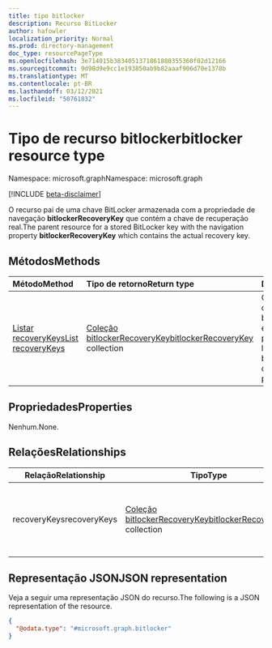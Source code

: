 ```yaml
---
title: tipo bitlocker
description: Recurso BitLocker
author: hafowler
localization_priority: Normal
ms.prod: directory-management
doc_type: resourcePageType
ms.openlocfilehash: 3e714015b3834051371861880355360f02d12166
ms.sourcegitcommit: 9d98d9e9cc1e193850ab9b82aaaf906d70e1378b
ms.translationtype: MT
ms.contentlocale: pt-BR
ms.lasthandoff: 03/12/2021
ms.locfileid: "50761832"
---
```

# <a name="bitlocker-resource-type"></a><span data-ttu-id="03b9a-103">Tipo de recurso bitlocker</span><span class="sxs-lookup"><span data-stu-id="03b9a-103">bitlocker resource type</span></span>

<span data-ttu-id="03b9a-104">Namespace: microsoft.graph</span><span class="sxs-lookup"><span data-stu-id="03b9a-104">Namespace: microsoft.graph</span></span>

[!INCLUDE [beta-disclaimer](../../includes/beta-disclaimer.md)]

<span data-ttu-id="03b9a-105">O recurso pai de uma chave BitLocker armazenada com a propriedade de navegação **bitlockerRecoveryKey** que contém a chave de recuperação real.</span><span class="sxs-lookup"><span data-stu-id="03b9a-105">The parent resource for a stored BitLocker key with the navigation property **bitlockerRecoveryKey** which contains the actual recovery key.</span></span>

## <a name="methods"></a><span data-ttu-id="03b9a-106">Métodos</span><span class="sxs-lookup"><span data-stu-id="03b9a-106">Methods</span></span>
|<span data-ttu-id="03b9a-107">Método</span><span class="sxs-lookup"><span data-stu-id="03b9a-107">Method</span></span>|<span data-ttu-id="03b9a-108">Tipo de retorno</span><span class="sxs-lookup"><span data-stu-id="03b9a-108">Return type</span></span>|<span data-ttu-id="03b9a-109">Descrição</span><span class="sxs-lookup"><span data-stu-id="03b9a-109">Description</span></span>|
|:---|:---|:---|
|[<span data-ttu-id="03b9a-110">Listar recoveryKeys</span><span class="sxs-lookup"><span data-stu-id="03b9a-110">List recoveryKeys</span></span>](../api/bitlocker-list-recoverykeys.md)|<span data-ttu-id="03b9a-111">[Coleção bitlockerRecoveryKey](../resources/bitlockerrecoverykey.md)</span><span class="sxs-lookup"><span data-stu-id="03b9a-111">[bitlockerRecoveryKey](../resources/bitlockerrecoverykey.md) collection</span></span>|<span data-ttu-id="03b9a-112">Obter uma lista dos objetos bitlockerRecoveryKey e suas propriedades.</span><span class="sxs-lookup"><span data-stu-id="03b9a-112">Get a list of the bitlockerRecoveryKey objects and their properties.</span></span>|

## <a name="properties"></a><span data-ttu-id="03b9a-113">Propriedades</span><span class="sxs-lookup"><span data-stu-id="03b9a-113">Properties</span></span>
<span data-ttu-id="03b9a-114">Nenhum.</span><span class="sxs-lookup"><span data-stu-id="03b9a-114">None.</span></span>

## <a name="relationships"></a><span data-ttu-id="03b9a-115">Relações</span><span class="sxs-lookup"><span data-stu-id="03b9a-115">Relationships</span></span>
| <span data-ttu-id="03b9a-116">Relação</span><span class="sxs-lookup"><span data-stu-id="03b9a-116">Relationship</span></span> | <span data-ttu-id="03b9a-117">Tipo</span><span class="sxs-lookup"><span data-stu-id="03b9a-117">Type</span></span> | <span data-ttu-id="03b9a-118">Descrição</span><span class="sxs-lookup"><span data-stu-id="03b9a-118">Description</span></span> |
|--|--|--|
| <span data-ttu-id="03b9a-119">recoveryKeys</span><span class="sxs-lookup"><span data-stu-id="03b9a-119">recoveryKeys</span></span> | <span data-ttu-id="03b9a-120">[Coleção bitlockerRecoveryKey](../resources/bitlockerrecoverykey.md)</span><span class="sxs-lookup"><span data-stu-id="03b9a-120">[bitlockerRecoveryKey](../resources/bitlockerrecoverykey.md) collection</span></span> | <span data-ttu-id="03b9a-121">As chaves de recuperação associadas à entidade bitlocker.</span><span class="sxs-lookup"><span data-stu-id="03b9a-121">The recovery keys associated with the bitlocker entity.</span></span> |

## <a name="json-representation"></a><span data-ttu-id="03b9a-122">Representação JSON</span><span class="sxs-lookup"><span data-stu-id="03b9a-122">JSON representation</span></span>
<span data-ttu-id="03b9a-123">Veja a seguir uma representação JSON do recurso.</span><span class="sxs-lookup"><span data-stu-id="03b9a-123">The following is a JSON representation of the resource.</span></span>
<!-- {
  "blockType": "resource",
  "@odata.type": "microsoft.graph.bitlocker",
  "baseType": "microsoft.graph.entity",
  "openType": false
}
-->
``` json
{
  "@odata.type": "#microsoft.graph.bitlocker"
}
```

